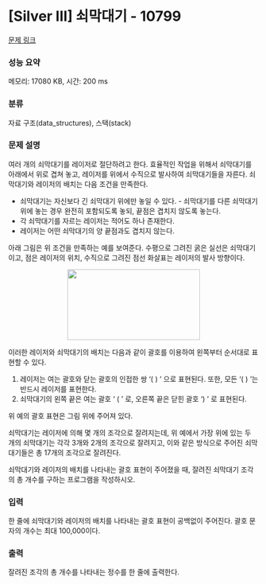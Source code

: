 # [Silver III] 쇠막대기 - 10799 

[문제 링크](https://www.acmicpc.net/problem/10799) 

### 성능 요약

메모리: 17080 KB, 시간: 200 ms

### 분류

자료 구조(data_structures), 스택(stack)

### 문제 설명

<p>여러 개의 쇠막대기를 레이저로 절단하려고 한다. 효율적인 작업을 위해서 쇠막대기를 아래에서 위로 겹쳐 놓고, 레이저를 위에서 수직으로 발사하여 쇠막대기들을 자른다. 쇠막대기와 레이저의 배치는 다음 조건을 만족한다.</p>

<ul>
	<li>쇠막대기는 자신보다 긴 쇠막대기 위에만 놓일 수 있다. - 쇠막대기를 다른 쇠막대기 위에 놓는 경우 완전히 포함되도록 놓되, 끝점은 겹치지 않도록 놓는다.</li>
	<li>각 쇠막대기를 자르는 레이저는 적어도 하나 존재한다.</li>
	<li>레이저는 어떤 쇠막대기의 양 끝점과도 겹치지 않는다. </li>
</ul>

<p>아래 그림은 위 조건을 만족하는 예를 보여준다. 수평으로 그려진 굵은 실선은 쇠막대기이고, 점은 레이저의 위치, 수직으로 그려진 점선 화살표는 레이저의 발사 방향이다.</p>

<p style="text-align: center;"><img alt="" src="" style="height:142px; width:267px"></p>

<p>이러한 레이저와 쇠막대기의 배치는 다음과 같이 괄호를 이용하여 왼쪽부터 순서대로 표현할 수 있다.</p>

<ol>
	<li>레이저는 여는 괄호와 닫는 괄호의 인접한 쌍 ‘( ) ’ 으로 표현된다. 또한, 모든 ‘( ) ’는 반드시 레이저를 표현한다.</li>
	<li>쇠막대기의 왼쪽 끝은 여는 괄호 ‘ ( ’ 로, 오른쪽 끝은 닫힌 괄호 ‘) ’ 로 표현된다. </li>
</ol>

<p>위 예의 괄호 표현은 그림 위에 주어져 있다.</p>

<p>쇠막대기는 레이저에 의해 몇 개의 조각으로 잘려지는데, 위 예에서 가장 위에 있는 두 개의 쇠막대기는 각각 3개와 2개의 조각으로 잘려지고, 이와 같은 방식으로 주어진 쇠막대기들은 총 17개의 조각으로 잘려진다. </p>

<p>쇠막대기와 레이저의 배치를 나타내는 괄호 표현이 주어졌을 때, 잘려진 쇠막대기 조각의 총 개수를 구하는 프로그램을 작성하시오.</p>

### 입력 

 <p>한 줄에 쇠막대기와 레이저의 배치를 나타내는 괄호 표현이 공백없이 주어진다. 괄호 문자의 개수는 최대 100,000이다. </p>

### 출력 

 <p>잘려진 조각의 총 개수를 나타내는 정수를 한 줄에 출력한다.</p>

